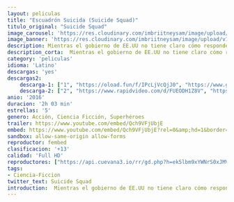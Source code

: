 ```yaml
---
layout: peliculas
title: "Escuadrón Suicida (Suicide Squad)"
titulo_original: "Suicide Squad"
image_carousel: 'https://res.cloudinary.com/imbriitneysam/image/upload/v1544585388/escuadron-poster-min.jpg'
image_banner: 'https://res.cloudinary.com/imbriitneysam/image/upload/v1544585389/escuadron-banner-min.jpg'
description: Mientras el gobierno de EE.UU no tiene claro cómo responder a una visita alienígena a la Tierra con intenciones malignas, Amanda El Muro Waller, la líder de la agencia secreta ARGUS , ofrece una curiosa solución, reclutar a los villanos más crueles, con habilidades letales e incluso mágicas, para que trabajen para ellos. Sin demasiadas opciones a dar una negativa, los ocho supervillanos más peligrosos del mundo acceden a colaborar con el Ejecutivo en peligrosas misiones secretas, casi suicidas, para así lograr limpiar su expediente.
description_corta:  Mientras el gobierno de EE.UU no tiene claro cómo responder a una visita alienígena a la Tierra con intenciones malignas, Amanda El Muro Waller, la líder de la agencia secreta ARGUS , ofrece una curiosa solución, reclutar a..
category: 'peliculas'
idioma: 'Latino'
descargas: 'yes'
descargas2:
    descarga-1: ["1", "https://oload.fun/f/IPcLjVcQjJ0", "https://www.google.com/s2/favicons?domain=openload.co","OpenLoad","https://res.cloudinary.com/imbriitneysam/image/upload/v1541473684/mexico.png", "Latino", "Full HD"]
    descarga-2: ["2", "https://www.rapidvideo.com/d/FUEODH1Z8V", "https://www.google.com/s2/favicons?domain=www.rapidvideo.com","RapidVideo","https://res.cloudinary.com/imbriitneysam/image/upload/v1541473684/mexico.png", "Latino", "Full HD"]
anio: '2016'
duracion: '2h 03 min'
estrellas: '5'
genero: Acción, Ciencia Ficción, Superhéroes
trailer: https://www.youtube.com/embed/Qch9VFjUbjE
embed: https://www.youtube.com/embed/Qch9VFjUbjE?rel=0&amp;hd=1&border=0&wmode=opaque&enablejsapi=1&modestbranding=1&controls=1&showinfo=1
sandbox: allow-same-origin allow-forms
reproductor: fembed
clasificacion: '+13'
calidad: 'Full HD'
reproductores: ["https://api.cuevana3.io/rr/gd.php?h=ek5lbm9xYWNrS0xJMVp5b21KREk0dFBLbjVkaHhkRGdrOG1jbnBpUnhhS1ZzbjZFZEpiUnlMNmtsWGVTbHBma3NMU2duSGZJc0wrd2xYeWhucWFZNExpU3FadVkyUT09"]
tags:
- Ciencia-Ficcion
twitter_text: Suicide Squad
introduction:  Mientras el gobierno de EE.UU no tiene claro cómo responder a una visita alienígena a la Tierra con intenciones malignas, Amanda El Muro Waller, la líder de la agencia secreta ARGUS , ofrece una curiosa solución, reclutar a..
---
```












